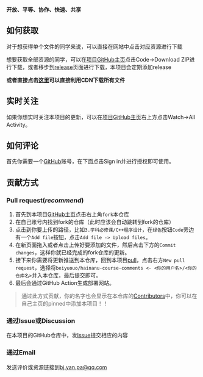 **开放、平等、协作、快速、共享**

## 如何获取

对于想获得单个文件的同学来说，可以直接在网站中点击对应资源进行下载

想要获取全部资源的同学，可以在[项目GitHub主页](https://github.com/beiyuouo/hainanu-course-comments)点击Code->Download ZIP进行下载，或者移步到[release](https://github.com/beiyuouo/hainanu-course-comments/releases)页面进行下载，本项目会定期添加release

**或者直接点击[这里](https://curly-shape-d178.qinse.workers.dev/https://github.com/beiyuouo/hainanu-course-comments/releases/download/latest/release.zip)可以直接利用CDN下载所有文件**

## 实时关注

如果你想实时关注本项目的更新，可以在[项目GitHub主页](https://github.com/beiyuouo/hainanu-course-comments)右上方点击Watch->All Activity。

## 如何评论

首先你需要一个[GitHub](https://github.com)账号，在下面点击Sign in并进行授权即可使用。

## 贡献方式

### Pull request(*recommend*)

1. 首先到本项目[GitHub主页](https://github.com/beiyuouo/hainanu-course-comments)点击右上角`fork`本仓库
2. 在自己账号内找到fork的仓库（此时应该会自动跳转到fork的仓库）
3. 点击到你要上传的路径，比如`3.学科必修课/C++程序设计`，在`绿色`按钮`Code`旁边有一个`Add file`按钮，点击`Add file -> Upload files`。
4. 在新页面拖入或者点击上传好要添加的文件，然后点击下方的`Commit changes`，这样你就已经完成的fork仓库的更新。
5. 接下来你需要将更新推送到本仓库，回到本项目[pull](https://github.com/beiyuouo/hainanu-course-comments/pulls)，点击右方`New pull request`，选择将`beiyuouo/hainanu-course-comments <- <你的用户名>/<你的仓库名>`并入本仓库，最后提交即可。
6. 最后会通过GitHub Action生成部署网站。

> 通过此方式贡献，你的名字也会显示在本仓库的[Contributors](https://github.com/beiyuouo/hainanu-course-comments/graphs/contributors)中，你可以在自己主页的pinned中添加本项目！！


### 通过Issue或Discussion

在本项目的GitHub仓库中，发[Issue](https://github.com/beiyuouo/hainanu-course-comments/issues)提交相应的内容

### 通过Email

发送评价或资源链接到[bj.yan.pa@qq.com](mailto:bj.yan.pa@qq.com)

